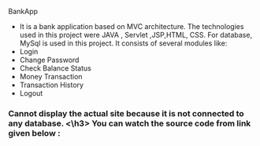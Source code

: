 BankApp
 - It is a bank application based on MVC architecture. The technologies used in this project 
 were JAVA , Servlet ,JSP,HTML, CSS. For database, MySql is used in this project. It consists of 
 several modules like:
 - Login
 - Change Password
 - Check Balance Status
 - Money Transaction
 - Transaction History
 - Logout
<h3> Cannot display the actual site because it is not connected to any database. <\h3>
You can watch the source code from link given  below :
 <a href="https://github.com/01mayankpatel/Bankapp"\>
